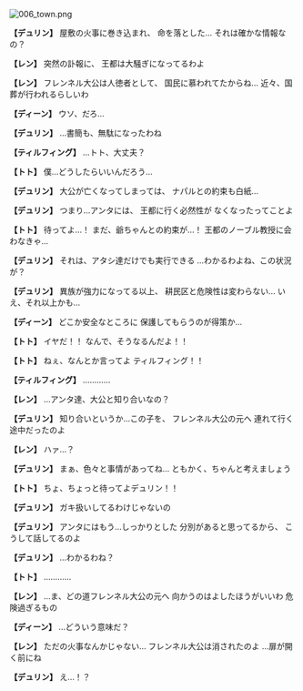 
![006_town.png](../images/backgrounds/006_town.png)

**【デュリン】**
屋敷の火事に巻き込まれ、
命を落とした…
それは確かな情報なの？

**【レン】**
突然の訃報に、
王都は大騒ぎになってるわよ

**【レン】**
フレンネル大公は人徳者として、
国民に慕われてたからね…
近々、国葬が行われるらしいわ

**【ディーン】**
ウソ、だろ…

**【デュリン】**
…書簡も、無駄になったわね

**【ティルフィング】**
…トト、大丈夫？

**【トト】**
僕…どうしたらいいんだろう…

**【デュリン】**
大公が亡くなってしまっては、
ナパルとの約束も白紙…

**【デュリン】**
つまり…アンタには、
王都に行く必然性が
なくなったってことよ

**【トト】**
待ってよ…！
まだ、爺ちゃんとの約束が…！
王都のノーブル教授に会わなきゃ…

**【デュリン】**
それは、アタシ達だけでも実行できる
…わかるわよね、この状況が？

**【デュリン】**
異族が強力になってる以上、
耕民区と危険性は変わらない…
いえ、それ以上かも…

**【ディーン】**
どこか安全なところに
保護してもらうのが得策か…

**【トト】**
イヤだ！！
なんで、そうなるんだよ！！

**【トト】**
ねぇ、なんとか言ってよ
ティルフィング！！

**【ティルフィング】**
…………

**【レン】**
…アンタ達、大公と知り合いなの？

**【デュリン】**
知り合いというか…この子を、
フレンネル大公の元へ
連れて行く途中だったのよ

**【レン】**
ハァ…？

**【デュリン】**
まぁ、色々と事情があってね…
ともかく、ちゃんと考えましょう

**【トト】**
ちょ、ちょっと待ってよデュリン！！

**【デュリン】**
ガキ扱いしてるわけじゃないの

**【デュリン】**
アンタにはもう…しっかりとした
分別があると思ってるから、
こうして話してるのよ

**【デュリン】**
…わかるわね？

**【トト】**
…………

**【レン】**
…ま、どの道フレンネル大公の元へ
向かうのはよしたほうがいいわ
危険過ぎるもの

**【ディーン】**
…どういう意味だ？

**【レン】**
ただの火事なんかじゃない…
フレンネル大公は消されたのよ
…扉が開く前にね

**【デュリン】**
え…！？